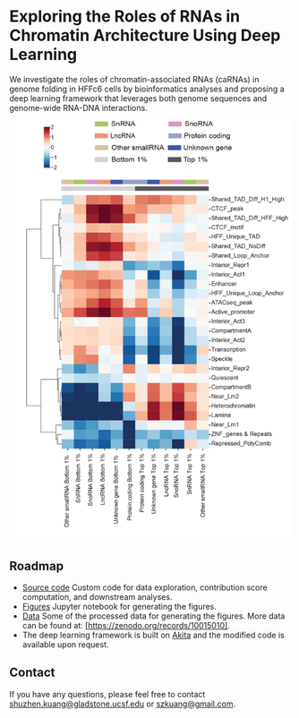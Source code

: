 # Exploring the Roles of RNAs in Chromatin Architecture Using Deep Learning
We investigate the roles of chromatin-associated RNAs (caRNAs) in genome folding in HFFc6 cells by bioinformatics analyses and proposing a deep learning framework that leverages both genome sequences and genome-wide RNA-DNA interactions. 

![plot](Image/Figure5B.png)

## Roadmap
- [Source code](/Code) Custom code for data exploration, contribution score computation, and downstream analyses.
- [Figures](/Code/CaRNAs_in_Chromatin_Architecture_Figures.ipynb) Jupyter notebook for generating the figures.
- [Data](/Data) Some of the processed data for generating the figures. More data can be found at: [https://zenodo.org/records/10015010].
- The deep learning framework is built on [Akita](https://github.com/calico/basenji/tree/master/manuscripts/akita) and the modified code is available upon request.

## Contact
If you have any questions, please feel free to contact shuzhen.kuang@gladstone.ucsf.edu or szkuang@gmail.com.


